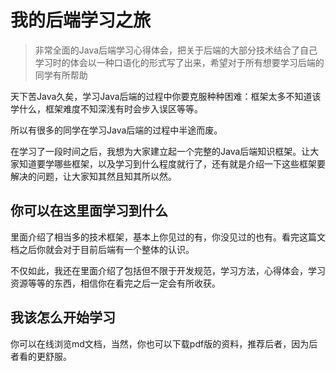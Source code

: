 # 我的后端学习之旅

> 非常全面的Java后端学习心得体会，把关于后端的大部分技术结合了自己学习时的体会以一种口语化的形式写了出来，希望对于所有想要学习后端的同学有所帮助

天下苦Java久矣，学习Java后端的过程中你要克服种种困难：框架太多不知道该学什么，框架难度不知深浅有时会步入误区等等。

所以有很多的同学在学习Java后端的过程中半途而废。

在学习了一段时间之后，我想为大家建立起一个完整的Java后端知识框架。让大家知道要学哪些框架，以及学习到什么程度就行了，还有就是介绍一下这些框架要解决的问题，让大家知其然且知其所以然。

## 你可以在这里面学习到什么

里面介绍了相当多的技术框架，基本上你见过的有，你没见过的也有。看完这篇文档之后你就会对于目前后端有一个整体的认识。

不仅如此，我还在里面介绍了包括但不限于开发规范，学习方法，心得体会，学习资源等等的东西，相信你在看完之后一定会有所收获。

## 我该怎么开始学习

你可以在线浏览md文档，当然，你也可以下载pdf版的资料，推荐后者，因为后者看的更舒服。


